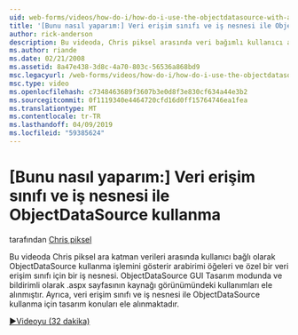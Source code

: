 ```yaml
---
uid: web-forms/videos/how-do-i/how-do-i-use-the-objectdatasource-with-a-data-access-class-and-business-object
title: '[Bunu nasıl yaparım:] Veri erişim sınıfı ve iş nesnesi ile ObjectDataSource kullanma | Microsoft Docs'
author: rick-anderson
description: Bu videoda, Chris piksel arasında veri bağımlı kullanıcı arabirimi öğeleri ve özel bir veri hesabı ara katman olarak ObjectDataSource kullanma gösterilir...
ms.author: riande
ms.date: 02/21/2008
ms.assetid: 8a47e438-3d8c-4a70-803c-56536a868bd9
msc.legacyurl: /web-forms/videos/how-do-i/how-do-i-use-the-objectdatasource-with-a-data-access-class-and-business-object
msc.type: video
ms.openlocfilehash: c7348463689f3607b3e0d8f3e830cf634a44e3b2
ms.sourcegitcommit: 0f1119340e4464720cfd16d0ff15764746ea1fea
ms.translationtype: MT
ms.contentlocale: tr-TR
ms.lasthandoff: 04/09/2019
ms.locfileid: "59385624"
---
```

# <a name="how-do-i-use-the-objectdatasource-with-a-data-access-class-and-business-object"></a>[Bunu nasıl yaparım:] Veri erişim sınıfı ve iş nesnesi ile ObjectDataSource kullanma

tarafından [Chris piksel](https://twitter.com/chrispels)

Bu videoda Chris piksel ara katman verileri arasında kullanıcı bağlı olarak ObjectDataSource kullanma işlemini gösterir arabirimi öğeleri ve özel bir veri erişim sınıfı için bir iş nesnesi. ObjectDataSource GUI Tasarım modunda ve bildirimli olarak .aspx sayfasının kaynağı görünümündeki kullanımları ele alınmıştır. Ayrıca, veri erişim sınıfı ve iş nesnesi ile ObjectDataSource kullanma için tasarım konuları ele alınmaktadır.

[&#9654;Videoyu (32 dakika)](https://channel9.msdn.com/Blogs/ASP-NET-Site-Videos/how-do-i-use-the-objectdatasource-with-a-data-access-class-and-business-object)
